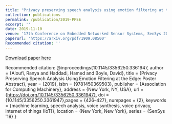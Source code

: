 ```yaml
---
title: "Privacy preserving speech analysis using emotion filtering at the edge"
collection: publications
permalink: /publication/2019-PPEE
excerpt: ''
date: 2019-11-10
venue: '17th Conference on Embedded Networked Sensor Systems, SenSys 2019'
paperurl: 'https://arxiv.org/pdf/1909.08500'
Recommended citation: ''
---
```



[Download paper here](https://arxiv.org/pdf/1909.08500)

Recommended citation:
@inproceedings{10.1145/3356250.3361947, 
author = {Aloufi, Ranya and Haddadi, Hamed and Boyle, David}, 
title = {Privacy Preserving Speech Analysis Using Emotion Filtering at the Edge: Poster Abstract}, 
year = {2019}, isbn = {9781450369503}, publisher = {Association for Computing Machinery}, 
address = {New York, NY, USA}, url = {https://doi.org/10.1145/3356250.3361947}, 
doi = {10.1145/3356250.3361947},pages = {426–427}, numpages = {2}, 
keywords = {machine learning, speech analysis, voice synthesis, voice privacy, internet of things (IoT)}, 
location = {New York, New York}, series = {SenSys '19} }
